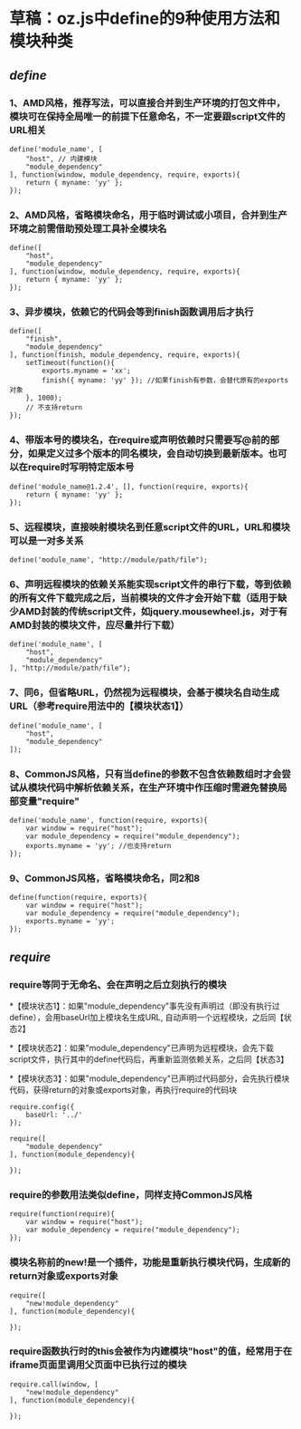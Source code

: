草稿：oz.js中define的9种使用方法和模块种类 
=========================================


*define*
------------


### 1、AMD风格，推荐写法，可以直接合并到生产环境的打包文件中，模块可在保持全局唯一的前提下任意命名，不一定要跟script文件的URL相关

    define('module_name', [
        "host", // 内建模块
        "module_dependency"
    ], function(window, module_dependency, require, exports){
        return { myname: 'yy' };
    });


### 2、AMD风格，省略模块命名，用于临时调试或小项目，合并到生产环境之前需借助预处理工具补全模块名 

    define([
        "host",
        "module_dependency"
    ], function(window, module_dependency, require, exports){
        return { myname: 'yy' };
    });


### 3、异步模块，依赖它的代码会等到finish函数调用后才执行

    define([
        "finish",
        "module_dependency"
    ], function(finish, module_dependency, require, exports){
        setTimeout(function(){
            exports.myname = 'xx';
            finish({ myname: 'yy' }); //如果finish有参数，会替代原有的exports对象
        }, 1000);
        // 不支持return
    });


### 4、带版本号的模块名，在require或声明依赖时只需要写@前的部分，如果定义过多个版本的同名模块，会自动切换到最新版本。也可以在require时写明特定版本号

    define('module_name@1.2.4', [], function(require, exports){
        return { myname: 'yy' };
    });


### 5、远程模块，直接映射模块名到任意script文件的URL，URL和模块可以是一对多关系

    define('module_name', "http://module/path/file");


### 6、声明远程模块的依赖关系能实现script文件的串行下载，等到依赖的所有文件下载完成之后，当前模块的文件才会开始下载（适用于缺少AMD封装的传统script文件，如jquery.mousewheel.js，对于有AMD封装的模块文件，应尽量并行下载）

    define('module_name', [
        "host",
        "module_dependency"
    ], "http://module/path/file");


### 7、同6，但省略URL，仍然视为远程模块，会基于模块名自动生成URL（参考require用法中的【模块状态1】）

    define('module_name', [
        "host",
        "module_dependency"
    ]);


### 8、CommonJS风格，只有当define的参数不包含依赖数组时才会尝试从模块代码中解析依赖关系，在生产环境中作压缩时需避免替换局部变量"require"

    define('module_name', function(require, exports){
        var window = require("host");
        var module_dependency = require("module_dependency");
        exports.myname = 'yy'; //也支持return
    });


### 9、CommonJS风格，省略模块命名，同2和8

    define(function(require, exports){
        var window = require("host");
        var module_dependency = require("module_dependency");
        exports.myname = 'yy';
    });


*require*
------------


### require等同于无命名、会在声明之后立刻执行的模块

*【模块状态1】：如果"module_dependency"事先没有声明过（即没有执行过define），会用baseUrl加上模块名生成URL, 自动声明一个远程模块，之后同【状态2】

*【模块状态2】：如果"module_dependency"已声明为远程模块，会先下载script文件，执行其中的define代码后，再重新监测依赖关系，之后同【状态3】

*【模块状态3】：如果"module_dependency"已声明过代码部分，会先执行模块代码，获得return的对象或exports对象，再执行require的代码块 

    require.config({
        baseUrl: '../'
    });

    require([
        "module_dependency"
    ], function(module_dependency){

    });

### require的参数用法类似define，同样支持CommonJS风格

    require(function(require){
        var window = require("host");
        var module_dependency = require("module_dependency");
    });


### 模块名称前的new!是一个插件，功能是重新执行模块代码，生成新的return对象或exports对象

    require([
        "new!module_dependency"
    ], function(module_dependency){

    });


### require函数执行时的this会被作为内建模块"host"的值，经常用于在iframe页面里调用父页面中已执行过的模块

    require.call(window, [
        "new!module_dependency"
    ], function(module_dependency){

    });
